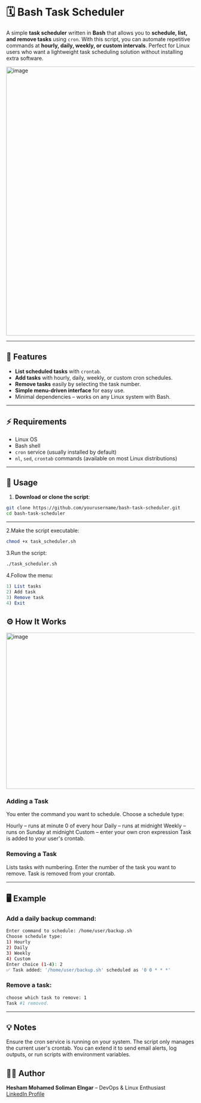 # 🗓️ Bash Task Scheduler

A simple **task scheduler** written in **Bash** that allows you to **schedule, list, and remove tasks** using `cron`. With this script, you can automate repetitive commands at **hourly, daily, weekly, or custom intervals**. Perfect for Linux users who want a lightweight task scheduling solution without installing extra software.  

<img width="1400" height="720" alt="image" src="https://github.com/user-attachments/assets/122f96e4-10f3-4c54-8f93-42fe6c3fd136" />

---

## 🚀 Features

- **List scheduled tasks** with `crontab`.
- **Add tasks** with hourly, daily, weekly, or custom cron schedules.
- **Remove tasks** easily by selecting the task number.
- **Simple menu-driven interface** for easy use.
- Minimal dependencies – works on any Linux system with Bash.

---

## ⚡ Requirements

- Linux OS
- Bash shell
- `cron` service (usually installed by default)
- `nl`, `sed`, `crontab` commands (available on most Linux distributions)

---

## 📝 Usage

1. **Download or clone the script**:

```bash
git clone https://github.com/yourusername/bash-task-scheduler.git
cd bash-task-scheduler
```
---

2.Make the script executable:

```bash
chmod +x task_scheduler.sh
```

3.Run the script:

```bash
./task_scheduler.sh
```

4.Follow the menu:

```mathematica
1) List tasks
2) Add task
3) Remove task
4) Exit
```

## ⚙️ How It Works

<img width="777" height="418" alt="image" src="https://github.com/user-attachments/assets/648d7721-aa30-49b8-a9d2-7c154141c080" />

### Adding a Task
You enter the command you want to schedule.
Choose a schedule type:

Hourly – runs at minute 0 of every hour
Daily – runs at midnight
Weekly – runs on Sunday at midnight
Custom – enter your own cron expression
Task is added to your user's crontab.

### Removing a Task
Lists tasks with numbering.
Enter the number of the task you want to remove.
Task is removed from your crontab.

---
## 🖥️ Example

### Add a daily backup command:
``` bash
Enter command to schedule: /home/user/backup.sh
Choose schedule type:
1) Hourly
2) Daily
3) Weekly
4) Custom
Enter choice (1-4): 2
✅ Task added: '/home/user/backup.sh' scheduled as '0 0 * * *'
```

### Remove a task:
```bash
choose which task to remove: 1
Task #1 removed.
```
--- 

## 💡 Notes

Ensure the cron service is running on your system.
The script only manages the current user's crontab.
You can extend it to send email alerts, log outputs, or run scripts with environment variables.

## 👨‍💻 Author
**Hesham Mohamed Soliman Elngar** – DevOps & Linux Enthusiast  
[LinkedIn Profile](https://www.linkedin.com/in/hesham-elngar-277432249/)
